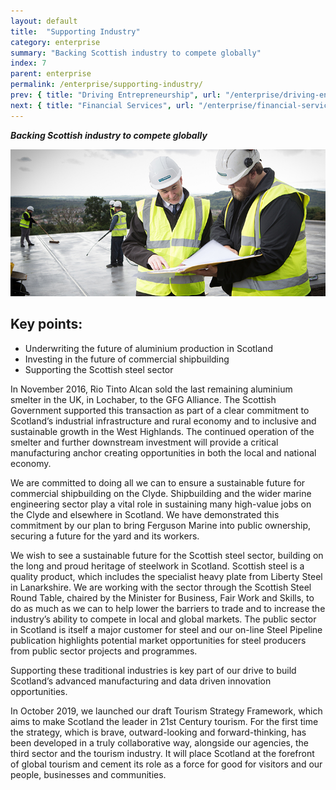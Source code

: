 ```yaml
---
layout: default
title:  "Supporting Industry"
category: enterprise
summary: "Backing Scottish industry to compete globally"
index: 7
parent: enterprise
permalink: /enterprise/supporting-industry/
prev: { title: "Driving Entrepreneurship", url: "/enterprise/driving-entrepreneurship/" }
next: { title: "Financial Services", url: "/enterprise/financial-services/" }
---
```

***Backing Scottish industry to compete globally***

![A photograph of two staff members in high-visibility jackets and hard hats on site at Mackenzie Construction](/assets/images/pageimages/Enterprise.11.jpg)

## Key points:

- Underwriting the future of aluminium production in Scotland  
- Investing in the future of commercial shipbuilding
- Supporting the Scottish steel sector

In November 2016, Rio Tinto Alcan sold the last remaining aluminium smelter in the UK, in Lochaber, to the GFG Alliance. The Scottish Government supported this transaction as part of a clear commitment to Scotland’s industrial infrastructure and rural economy and to inclusive and sustainable growth in the West Highlands. The continued operation of the smelter and further downstream investment will provide a critical manufacturing anchor creating opportunities in both the local and national economy.  

We are committed to doing all we can to ensure a sustainable future for commercial shipbuilding on the Clyde.  Shipbuilding and the wider marine engineering sector play a vital role in sustaining many high-value jobs on the Clyde and elsewhere in Scotland.  We have demonstrated this commitment by our plan to bring Ferguson Marine into public ownership, securing a future for the yard and its workers.  

We wish to see a sustainable future for the Scottish steel sector, building on the long and proud heritage of steelwork in Scotland. Scottish steel is a quality product, which includes the specialist heavy plate from Liberty Steel in Lanarkshire. We are working with the sector through the Scottish Steel Round Table, chaired by the Minister for Business, Fair Work and Skills, to do as much as we can to help lower the barriers to trade and to increase the industry’s ability to compete in local and global markets. The public sector in Scotland is itself a major customer for steel and our on-line Steel Pipeline publication highlights potential market opportunities for steel producers from public sector projects and programmes.  

Supporting these traditional industries is key part of our drive to build Scotland’s advanced manufacturing and data driven innovation opportunities.  

In October 2019, we launched our draft Tourism Strategy Framework, which aims to make Scotland the leader in 21st Century tourism.  For the first time the strategy, which is brave, outward-looking and forward-thinking, has been developed in a truly collaborative way, alongside our agencies, the third sector and the tourism industry.  It will place Scotland at the forefront of global tourism and cement its role as a force for good for visitors and  our people, businesses and communities.  
